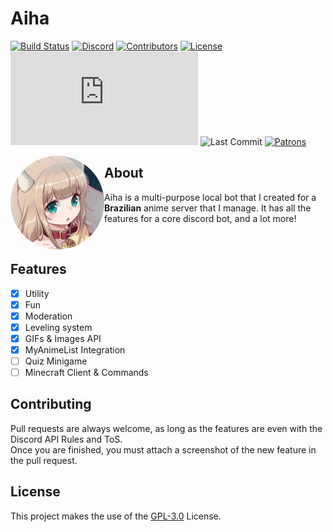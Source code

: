 Aiha
=======
[![Build Status](https://img.shields.io/travis/Kevinwkz/Aiha/master?style=for-the-badge)](https://travis-ci.org/Kevinwkz/Aiha)
[![Discord](https://img.shields.io/discord/739910960810295338?color=%237289DA&label=Discord&style=for-the-badge)](https://discord.gg/zz6zFS5)
[![Contributors](https://img.shields.io/github/contributors/Kevinwkz/Aiha?style=for-the-badge)](https://github.com/Kevinwkz/Aiha/graphs/contributors)
[![License](https://img.shields.io/github/license/Kevinwkz/Aiha?style=for-the-badge)](LICENSE)
[![Node Version](https://img.shields.io/node/v/discord.js?style=for-the-badge)](https://nodejs.org/)
![Last Commit](https://img.shields.io/github/last-commit/Kevinwkz/Aiha/master?color=%23038cfc&style=for-the-badge)
[![Patrons](https://img.shields.io/endpoint.svg?url=https%3A%2F%2Fshieldsio-patreon.herokuapp.com%2FKevinwkz&style=for-the-badge)](https://www.patreon.com/Kevinwkz)

<img align="left" width="150" height="150" src="/Assets/Images/avatar.png" style="border-radius: 50%">

About
----

Aiha is a multi-purpose local bot that I created for a **Brazilian** anime server that I manage.
It has all the features for a core discord bot, and a lot more!

<br>

Features
--------

- [x] Utility
- [x] Fun
- [x] Moderation
- [x] Leveling system
- [x] GIFs & Images API
- [x] MyAnimeList Integration
- [ ] Quiz Minigame
- [ ] Minecraft Client & Commands

Contributing
------------
Pull requests are always welcome, as long as the features are even with the Discord API Rules and ToS.<br>
Once you are finished, you must attach a screenshot of the new feature in the pull request.

License
-------
This project makes the use of the [GPL-3.0](https://www.gnu.org/licenses/gpl-3.0.en.html) License.
